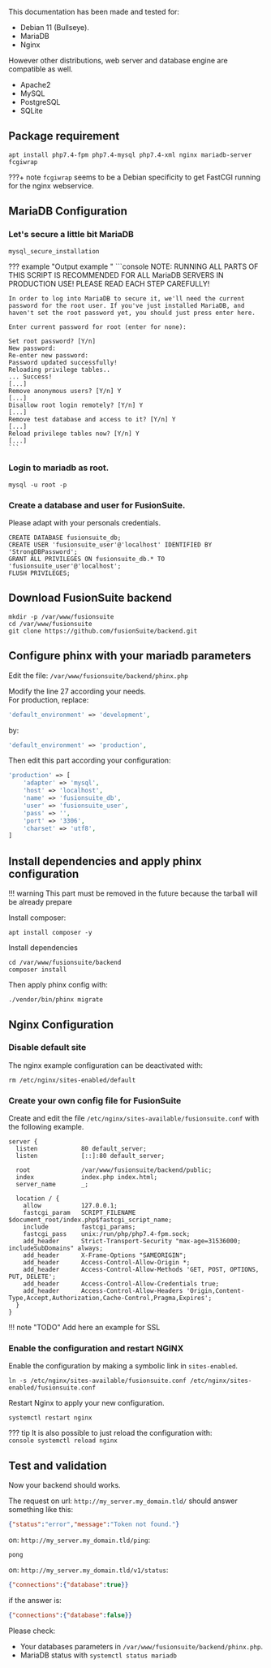 
This documentation has been made and tested for:  

- Debian 11 (Bullseye).  
- MariaDB
- Nginx

However other distributions, web server and database engine are compatible as well.  

- Apache2
- MySQL
- PostgreSQL
- SQLite

## Package requirement


```console
apt install php7.4-fpm php7.4-mysql php7.4-xml nginx mariadb-server fcgiwrap
```

???+ note
    `fcgiwrap` seems to be a Debian specificity to get FastCGI running for the nginx webservice.

## MariaDB Configuration

### Let's secure a little bit MariaDB
```console
mysql_secure_installation
```

??? example "Output example "
    ```console
    NOTE: RUNNING ALL PARTS OF THIS SCRIPT IS RECOMMENDED FOR ALL MariaDB
        SERVERS IN PRODUCTION USE!  PLEASE READ EACH STEP CAREFULLY!

    In order to log into MariaDB to secure it, we'll need the current
    password for the root user. If you've just installed MariaDB, and
    haven't set the root password yet, you should just press enter here.

    Enter current password for root (enter for none):

    Set root password? [Y/n]
    New password:
    Re-enter new password:
    Password updated successfully!
    Reloading privilege tables..
    ... Success!
    [...]
    Remove anonymous users? [Y/n] Y
    [...]
    Disallow root login remotely? [Y/n] Y
    [...]
    Remove test database and access to it? [Y/n] Y
    [...]
    Reload privilege tables now? [Y/n] Y
    [...]
    ```

### Login to mariadb as root.

```console
mysql -u root -p
```

### Create a database and user for FusionSuite.

Please adapt with your personals credentials.
```mysql
CREATE DATABASE fusionsuite_db;
CREATE USER 'fusionsuite_user'@'localhost' IDENTIFIED BY 'StrongDBPassword';
GRANT ALL PRIVILEGES ON fusionsuite_db.* TO 'fusionsuite_user'@'localhost';
FLUSH PRIVILEGES;
```

## Download FusionSuite backend

```console
mkdir -p /var/www/fusionsuite
cd /var/www/fusionsuite
git clone https://github.com/fusionSuite/backend.git
```

## Configure phinx with your mariadb parameters

Edit the file: `/var/www/fusionsuite/backend/phinx.php`

Modify the line 27 according your needs.  
For production, replace:  

```php
'default_environment' => 'development',
```

by:  
```php
'default_environment' => 'production',
```

Then edit this part according your configuration:  
```php
'production' => [
    'adapter' => 'mysql',
    'host' => 'localhost',
    'name' => 'fusionsuite_db',
    'user' => 'fusionsuite_user',
    'pass' => '',
    'port' => '3306',
    'charset' => 'utf8',
]
```

## Install dependencies and apply phinx configuration

!!! warning
    This part must be removed in the future because the tarball will be already prepare

Install composer:
```console
apt install composer -y
```

Install dependencies
```console
cd /var/www/fusionsuite/backend
composer install
```

Then apply phinx config with:
```console
./vendor/bin/phinx migrate
```

## Nginx Configuration

### Disable default site

The nginx example configuration can be deactivated with:
```console
rm /etc/nginx/sites-enabled/default
```

### Create your own config file for FusionSuite

Create and edit the file `/etc/nginx/sites-available/fusionsuite.conf` with the following example.

```nginx title="/etc/nginx/sites-available/fusionsuite.conf"
server {
  listen            80 default_server;
  listen            [::]:80 default_server;

  root              /var/www/fusionsuite/backend/public;
  index             index.php index.html;
  server_name       _;

  location / {
    allow           127.0.0.1;
    fastcgi_param   SCRIPT_FILENAME $document_root/index.php$fastcgi_script_name;
    include         fastcgi_params;
    fastcgi_pass    unix:/run/php/php7.4-fpm.sock;
    add_header      Strict-Transport-Security "max-age=31536000; includeSubDomains" always;
    add_header      X-Frame-Options "SAMEORIGIN";
    add_header      Access-Control-Allow-Origin *;
    add_header      Access-Control-Allow-Methods 'GET, POST, OPTIONS, PUT, DELETE';
    add_header      Access-Control-Allow-Credentials true;
    add_header      Access-Control-Allow-Headers 'Origin,Content-Type,Accept,Authorization,Cache-Control,Pragma,Expires';
  }
}
```

!!! note "TODO"
    Add here an example for SSL

### Enable the configuration and restart NGINX

Enable the configuration by making a symbolic link in `sites-enabled`.
```console
ln -s /etc/nginx/sites-available/fusionsuite.conf /etc/nginx/sites-enabled/fusionsuite.conf
```

Restart Nginx to apply your new configuration.
```console
systemctl restart nginx
```

??? tip
     It is also possible to just reload the configuration with:  
     ```console
     systemctl reload nginx
     ```

## Test and validation

Now your backend should works.  

The request on url: `http://my_server.my_domain.tld/` should answer something like this:
```json
{"status":"error","message":"Token not found."}
```

on: `http://my_server.my_domain.tld/ping`:  
```console
pong
```

on: `http://my_server.my_domain.tld/v1/status`:  
```json
{"connections":{"database":true}}
```

if the answer is:
```json
{"connections":{"database":false}}
```

Please check:

- Your databases parameters in `/var/www/fusionsuite/backend/phinx.php`.  
- MariaDB status with `systemctl status mariadb`
